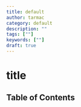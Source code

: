 ```yaml
---
title: default
author: tarmac
category: default
description: ""
tags: [""]
keywords: [""]
draft: true
---
```


# title

## Table of Contents
